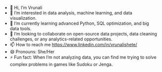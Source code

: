 - 👋 Hi, I’m Vrunali
- 👀 I’m interested in data analysis, machine learning, and data visualization.
- 🌱 I’m currently learning advanced Python, SQL optimization, and big data tools.
- 💞️ I’m looking to collaborate on open-source data projects, data cleaning challenges, or any analytics-related opportunities.
- 📫 How to reach me https://www.linkedin.com/in/vrunalishete/
- 😄 Pronouns: She/Her
- ⚡ Fun fact: When I’m not analyzing data, you can find me trying to solve complex problems in games like Sudoku or Jenga.

<!---
Vrunali29/Vrunali29 is a ✨ special ✨ repository because its `README.md` (this file) appears on your GitHub profile.
You can click the Preview link to take a look at your changes.
--->
